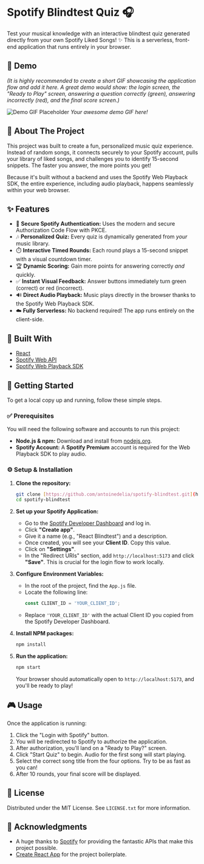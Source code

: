 # Spotify Blindtest Quiz 🎧

Test your musical knowledge with an interactive blindtest quiz generated directly from your own Spotify Liked Songs! ✨ This is a serverless, front-end application that runs entirely in your browser.

## 🎥 Demo

*(It is highly recommended to create a short GIF showcasing the application flow and add it here. A great demo would show: the login screen, the "Ready to Play" screen, answering a question correctly (green), answering incorrectly (red), and the final score screen.)*

![Demo GIF Placeholder](https://user-images.githubusercontent.com/1010335/222212921-2d64b854-47b2-4b2a-a713-274a1c5d03a1.gif)
*Your awesome demo GIF here!*

## 📖 About The Project

This project was built to create a fun, personalized music quiz experience. Instead of random songs, it connects securely to your Spotify account, pulls your library of liked songs, and challenges you to identify 15-second snippets. The faster you answer, the more points you get!

Because it's built without a backend and uses the Spotify Web Playback SDK, the entire experience, including audio playback, happens seamlessly within your web browser.

## ✨ Features

-   🔐 **Secure Spotify Authentication:** Uses the modern and secure Authorization Code Flow with PKCE.
-   🎶 **Personalized Quiz:** Every quiz is dynamically generated from *your* music library.
-   ⏱️ **Interactive Timed Rounds:** Each round plays a 15-second snippet with a visual countdown timer.
-   🏆 **Dynamic Scoring:** Gain more points for answering correctly *and* quickly.
-   ✅ **Instant Visual Feedback:** Answer buttons immediately turn green (correct) or red (incorrect).
-   🔊 **Direct Audio Playback:** Music plays directly in the browser thanks to the Spotify Web Playback SDK.
-   ☁️ **Fully Serverless:** No backend required! The app runs entirely on the client-side.

## 🔧 Built With

-   [React](https://reactjs.org/)
-   [Spotify Web API](https://developer.spotify.com/documentation/web-api)
-   [Spotify Web Playback SDK](https://developer.spotify.com/documentation/web-playback-sdk)

## 🚀 Getting Started

To get a local copy up and running, follow these simple steps.

### ✅ Prerequisites

You will need the following software and accounts to run this project:

-   **Node.js & npm:** Download and install from [nodejs.org](https://nodejs.org/).
-   **Spotify Account:** A **Spotify Premium** account is required for the Web Playback SDK to play audio.

### ⚙️ Setup & Installation

1.  **Clone the repository:**
    ```sh
    git clone [https://github.com/antoinedelia/spotify-blindtest.git](https://github.com/antoinedelia/spotify-blindtest.git)
    cd spotify-blindtest
    ```

2.  **Set up your Spotify Application:**
    -   Go to the [Spotify Developer Dashboard](https://developer.spotify.com/dashboard) and log in.
    -   Click **"Create app"**.
    -   Give it a name (e.g., "React Blindtest") and a description.
    -   Once created, you will see your **Client ID**. Copy this value.
    -   Click on **"Settings"**.
    -   In the "Redirect URIs" section, add `http://localhost:5173` and click **"Save"**. This is crucial for the login flow to work locally.

3.  **Configure Environment Variables:**
    -   In the root of the project, find the `App.js` file.
    -   Locate the following line:
        ```javascript
        const CLIENT_ID = 'YOUR_CLIENT_ID';
        ```
    -   Replace `'YOUR_CLIENT_ID'` with the actual Client ID you copied from the Spotify Developer Dashboard.

4.  **Install NPM packages:**
    ```sh
    npm install
    ```

5.  **Run the application:**
    ```sh
    npm start
    ```

    Your browser should automatically open to `http://localhost:5173`, and you'll be ready to play!

## 🎮 Usage

Once the application is running:

1.  Click the "Login with Spotify" button.
2.  You will be redirected to Spotify to authorize the application.
3.  After authorization, you'll land on a "Ready to Play?" screen.
4.  Click "Start Quiz" to begin. Audio for the first song will start playing.
5.  Select the correct song title from the four options. Try to be as fast as you can!
6.  After 10 rounds, your final score will be displayed.

## 📜 License

Distributed under the MIT License. See `LICENSE.txt` for more information.

## 🙏 Acknowledgments

-   A huge thanks to [Spotify](https://www.spotify.com) for providing the fantastic APIs that make this project possible.
-   [Create React App](https://github.com/facebook/create-react-app) for the project boilerplate.
